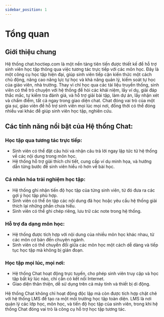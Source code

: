```yaml
---
sidebar_position: 1
---
```

# Tổng quan

## Giới thiệu chung
Hệ thống chat.hoctiep.com là một nền tảng tiên tiến được thiết kế để hỗ trợ sinh viên học tập thông qua việc tương tác trực tiếp với các môn học. Đây là một công cụ học tập hiện đại, giúp sinh viên tiếp cận kiến thức một cách chủ động, nâng cao năng lực tự học và khả năng quản lý, kiểm soát tự học của giáo viên, nhà trường. Thay vì chỉ học qua các tài liệu truyền thống, sinh viên có thể trò chuyện với hệ thống để hỏi các khái niệm, lấy ví dụ, giải đáp thắc mắc, tự kiểm tra đánh giá, và hỗ trợ giải bài tập, làm dự án, lấy nhận xét và chấm điểm, tất cả ngay trong giao diện chat. Chat đóng vai trò của một gia sư, giáo viên để hỗ trợ sinh viên mọi lúc mọi nơi, đồng thời có thể đóng nhiều vai khác để giúp sinh viên học tập, nghiên cứu.


## Các tính năng nổi bật của Hệ thống Chat:
### Học tập qua tương tác trực tiếp:
- Sinh viên có thể đặt câu hỏi và nhận câu trả lời ngay lập tức từ hệ thống về các nội dung trong môn học.
- Hệ thống hỗ trợ giải thích chi tiết, cung cấp ví dụ minh họa, và hướng dẫn từng bước để sinh viên hiểu rõ hơn về bài học.


### Cá nhân hóa trải nghiệm học tập:
- Hệ thống ghi nhận tiến độ học tập của từng sinh viên, từ đó đưa ra các gợi ý học tập phù hợp.
- Sinh viên có thể ôn tập các nội dung đã học hoặc yêu cầu hệ thống giải thích lại những phần chưa hiểu.
- Sinh viên có thể ghi chép riêng, lưu trữ các note trong hệ thống.

### Hỗ trợ đa dạng môn học:
- Hệ thống được tích hợp với nội dung của nhiều môn học khác nhau, từ các môn cơ bản đến chuyên ngành.
- Sinh viên có thể chuyển đổi giữa các môn học một cách dễ dàng và tiếp tục học tập mà không bị gián đoạn.

### Học tập mọi lúc, mọi nơi:
- Hệ thống Chat hoạt động trực tuyến, cho phép sinh viên truy cập và học tập bất kỳ lúc nào, chỉ cần có kết nối Internet.
- Giao diện thân thiện, dễ sử dụng trên cả máy tính và thiết bị di động.

Hệ thống Chat không chỉ hoạt động độc lập mà còn được tích hợp chặt chẽ với hệ thống LMS để tạo ra một môi trường học tập toàn diện. LMS là nơi quản lý các lớp học, môn học, và tiến độ học tập của sinh viên, trong khi hệ thống Chat đóng vai trò là công cụ hỗ trợ học tập tương tác.
